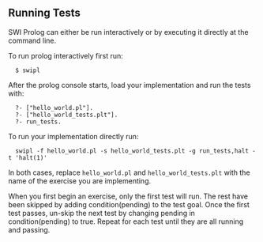 ## Running Tests

SWI Prolog can either be run interactively or by executing it directly at the command line.

To run prolog interactively first run:

      $ swipl

After the prolog console starts, load your implementation and run the tests with:

      ?- ["hello_world.pl"].
      ?- ["hello_world_tests.plt"].
      ?- run_tests.

To run your implementation directly run:

      swipl -f hello_world.pl -s hello_world_tests.plt -g run_tests,halt -t 'halt(1)'

In both cases, replace `hello_world.pl` and `hello_world_tests.plt` with the name of the exercise you are implementing.

When you first begin an exercise, only the first test will run. The rest have been skipped by adding condition(pending) to the test goal. Once the first test passes, un-skip the next test by changing pending in condition(pending) to true. Repeat for each test until they are all running and passing.

